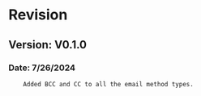 # Revision

## Version: V0.1.0 
### Date: 7/26/2024
        Added BCC and CC to all the email method types.